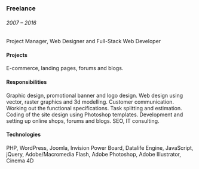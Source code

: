 ### Freelance
###### <div class='dateRange'>2007 – 2016</div>
Project Manager, Web Designer and Full-Stack Web Developer

#### Projects
E-commerce, landing pages, forums and blogs.

#### Responsibilities
Graphic design, promotional banner and logo design. Web design using vector, raster graphics and 3d modelling. Customer communication. Working out the functional specifications. Task splitting and estimation. Coding of the site design using Photoshop templates. Development and setting up online shops, forums and blogs. SEO, IT consulting.

#### Technologies
PHP, WordPress, Joomla, Invision Power Board, Datalife Engine, JavaScript, jQuery, Adobe/Macromedia Flash, Adobe Photoshop, Adobe Illustrator, Cinema 4D